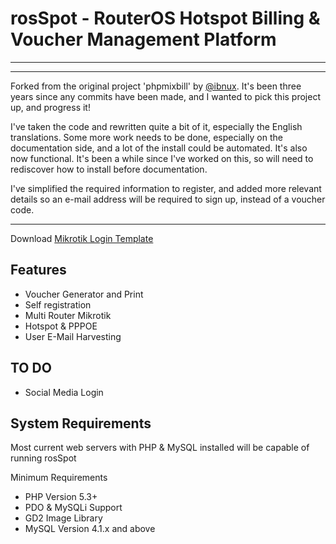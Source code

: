 # rosSpot - RouterOS Hotspot Billing & Voucher Management Platform
----

----

Forked from the original project 'phpmixbill' by [@ibnux](https://twitter.com/ibnux). It's been three years since any commits have been made, and I wanted to pick this project up, and progress it!

I've taken the code and rewritten quite a bit of it, especially the English translations. Some more work needs to be done, especially on the documentation side, and a lot of the install could be automated. It's also now functional. It's been a while since I've worked on this, so will need to rediscover how to install before documentation. 

I've simplified the required information to register, and added more relevant details so an e-mail address will be required to sign up, instead of a voucher code. 


---- 

Download [Mikrotik Login Template](https://github.com/martydingo/phpmixbill-mikrotik-login-template)


Features
----
- Voucher Generator and Print
- Self registration
- Multi Router Mikrotik
- Hotspot & PPPOE
- User E-Mail Harvesting

TO DO
----

- Social Media Login


System Requirements
----
Most current web servers with PHP & MySQL installed will be capable of running rosSpot

Minimum Requirements
- PHP Version 5.3+
- PDO & MySQLi Support
- GD2 Image Library
- MySQL Version 4.1.x and above
